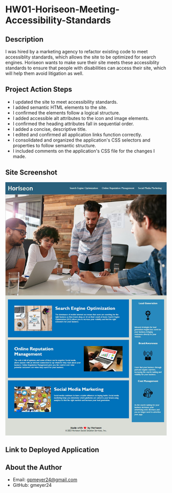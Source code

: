 # HW01-Horiseon-Meeting-Accessibility-Standards
## Description
I was hired by a marketing agency to refactor existing code to meet accessiblity standards, which allows the site to be optimized for search engines. Horiseon wants to make sure their site meets these accessiblity standards to ensure that people with disabilities can access their site, which will help them avoid litigation as well. 

## Project Action Steps
- I updated the site to meet accessibility standards. 
- I added semantic HTML elements to the site.
- I confirmed the elements follow a logical structure.
- I added accessible alt attributes to the icon and image elements.
- I confirmed the heading attributes fall in sequential order.
- I added a concise, descriptive title. 
- I edited and confirmed all application links function correctly.
- I consolidated and organized the application's CSS selectors and properties to follow semantic structure.
- I included comments on the application's CSS file for the changes I made.

## Site Screenshot
![Alt text](image.png)
## Link to Deployed Application

## About the Author
- Email: gpmeyer24@gmail.com
- GitHub: gmeyer24
